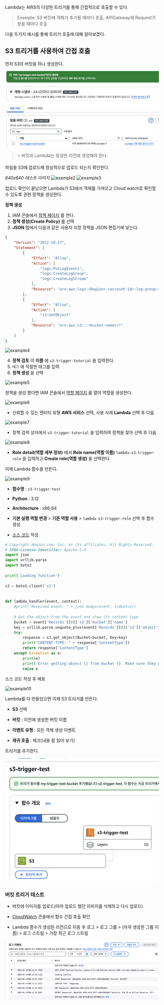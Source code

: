 
Lambda는 AWS의 다양한 트리거를 통해 간접적으로 호출할 수 있다.

> Example: S3 버킷에 객체가 추가될 때마다 호출, APIGateway에 Request가 왔을 때마다 호출 

다음 두가지 예시를 통해 트리거 호출에 대해 알아보겠다.

## S3 트리거를 사용하여 간접 호출

먼저 S3의 버킷을 하나 생성한다.

![example1](./images/lambda-03-1.png)

> ⭐️ 버킷과 Lambda는 동일한 리전에 생성해야 한다.

파일을 S3에 업로드해 정상적으로 업로드 되는지 확인한다.

*640x640 테스트 이미지*
![example2](lambda-03-2.png)
![example3](lambda-03-3.png)

업로드 확인이 끝났으면 Lambda가 S3에서 객체를 가져오고 Cloud watch로 확인할 수 있도록 권한 정책을 생성한다.

**정책 생성**

1. IAM 콘솔에서 [정책 페이지](https://console.aws.amazon.com/iam/home#/policies) 를 연다.
2. **정책 생성(Create Policy)** 를 선택
3. **JSON** 탭에서 다음과 같은 사용자 지정 정책을 JSON 편집기에 넣는다.

```JSON
{
    "Version": "2012-10-17",
    "Statement": [
        {
            "Effect": "Allow",
            "Action": [
                "logs:PutLogEvents",
                "logs:CreateLogGroup",
                "logs:CreateLogStream"
            ],
            "Resource": "arn:aws:logs:<Region>:<account-id>:log-group:<log-group-name>:*"
        },
        {
            "Effect": "Allow",
            "Action": [
                "s3:GetObject"
            ],
            "Resource": "arn:aws:s3:::<bucket-name>/*"
        }
    ]
}
```


![example4](lambda-03-4.png)

4. **정책 검토** 의 **이름** 에 `s3-trigger-tutorial` 을 입력한다.
5. `태그` 에 적절한 태그를 입력
6. **정책 생성** 을 선택

![example5](lambda-03-5.png)

정책을 생성 했다면 IAM 콘솔에서 [역할 페이지](https://console.aws.amazon.com/iam/home#/roles) 를 열어 역할을 생성한다.

![example6](lambda-03-6.png)

- 신뢰할 수 있는 엔터티 유형 **AWS 서비스** 선택, 사용 사례 **Lambda** 선택 후 다음

![example7](lambda-03-7.png)

- 정책 검색 상자에서 `s3-trigger-tutorial` 을 입력하여 정책을 찾아 선택 후 다음

![example8](lambda-03-8.png)

- **Role detail(역할 세부 정보)** 에서 **Role name(역할 이름)** `lambda-s3-trigger-role` 을 입력하고 **Create role(역할 생성)** 을 선택한다.


이제 Lambda 함수를 만든다.

![example9](lambda-03-9.png)

- **함수명** : `s3-trigger-test`

- **Python** : 3.12

- **Architecture** : x86_64

- **기본 실행 역할 변경** > **기존 역할 사용** > `lambda-s3-trigger-role` 선택 후 함수 생성

- [소스 코드](https://docs.aws.amazon.com/ko_kr/lambda/latest/dg/with-s3-example.html#with-s3-example-upload-test-object) 작성

```python
# Copyright Amazon.com, Inc. or its affiliates. All Rights Reserved.
# SPDX-License-Identifier: Apache-2.0
import json
import urllib.parse
import boto3

print('Loading function')

s3 = boto3.client('s3')


def lambda_handler(event, context):
    #print("Received event: " + json.dumps(event, indent=2))

    # Get the object from the event and show its content type
    bucket = event['Records'][0]['s3']['bucket']['name']
    key = urllib.parse.unquote_plus(event['Records'][0]['s3']['object']['key'], encoding='utf-8')
    try:
        response = s3.get_object(Bucket=bucket, Key=key)
        print("CONTENT TYPE: " + response['ContentType'])
        return response['ContentType']
    except Exception as e:
        print(e)
        print('Error getting object {} from bucket {}. Make sure they exist and your bucket is in the same region as this function.'.format(key, bucket))
        raise e
```

소스 코드 작성 후 배포

![example10](lambda-03-10.png)

Lambda를 다 만들었으면 이제 S3 트리거를 만든다.

- **S3** 선택

- **버킷** :  이전에 생성한 버킷 이름

- **이벤트 유형** : 모든 객체 생성 이벤트

- **재귀 호출** : 체크(내용 잘 읽어 보기)

트리거를 추가한다.

![example11](./images/lambda-03-11.png)


### 버킷 트리거 테스트

- 버킷에 이미지를 업로드(아까 업로드 했던 이미지를 삭제하고 다시 업로드)

- [CloudWatch](https://console.aws.amazon.com/cloudwatch/home) 콘솔에서 함수 간접 호출 확인

- Lambda 함수가 생성된 리전으로 이동 후 로그 > 로그 그룹 > (아까 생성한 그룹 이름) > 로그 스트림 > 가장 최근 로그 스트림

![example12](./images/lambda-03-12.png)